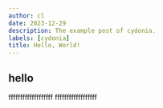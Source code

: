 ```yaml
---
author: cl
date: 2023-12-29
description: The example post of cydonia.
labels: [cydonia]
title: Hello, World!
---
```


## hello

fffffffffffffffffff
ffffffffffffffffff
